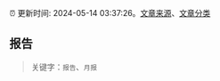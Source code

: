 :alarm_clock: 更新时间: 2024-05-14 03:37:26。[文章来源](/README.md)、[文章分类](/TAGS.md)

## 报告


> 关键字：`报告`、`月报`



